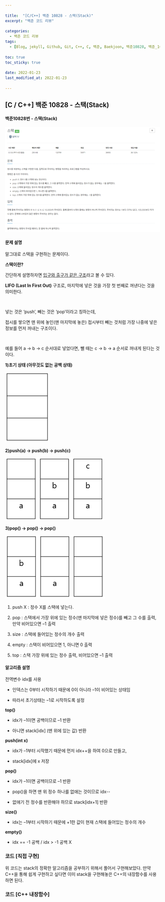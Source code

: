 ```yaml
---

title:  "[C/C++] 백준 10828 - 스택(Stack)"
excerpt: "백준 코드 리뷰"

categories:
  - 백준 코드 리뷰
tags:
  - [Blog, jekyll, Github, Git, C++, C, 백준, Baekjoon, 백준10828, 백준_10828번, 10828번, c++_10828번, 스택, stack, stack_c++, stack_c]

toc: true
toc_sticky: true
 
date: 2022-01-23
last_modified_at: 2022-01-23

---
```


## [C / C++] 백준 10828 - 스택(Stack)

#### 백준10828번 - 스택(Stack)

![10828-1](https://github.com/2hyunjinn/2hyunjinn.github.io/blob/master/images/2022-01-23-10845-posting/10828-1.PNG?raw=true)



#### 문제 설명

말그대로 스택을 구현하는 문제이다.



**스택이란?**

간단하게 설명하자면 <u>입구와 출구가 같은 구조</u>라고 볼 수 있다. 

**LIFO (Last In First Out)** 구조로, 마지막에 넣은 것을 가장 첫 번째로 꺼낸다는 것을 의미한다. 

​    

넣는 것은 ‘push’, 빼는 것은 ‘pop’이라고 칭하는데, 

접시를 쌓으면 맨 위에 놓인(맨 마지막에 놓은) 접시부터 빼는 것처럼 가장 나중에 넣은 정보를 먼저 꺼내는 구조이다.

​    

예를 들어 a -> b -> c 순서대로 넣었다면, 뺄 때는 c -> b -> a 순서로 꺼내게 된다는 것이다.

**1)초기 상태 (아무것도 없는 공백 상태)**

![10828-1-2](https://github.com/2hyunjinn/2hyunjinn.github.io/blob/master/images/2022-01-23-10828-posting/10828-1-2.PNG?raw=true)

**2)push(a) -> push(b) -> push(c)**



![10828-2](https://github.com/2hyunjinn/2hyunjinn.github.io/blob/master/images/2022-01-23-10828-posting/10828-2.PNG?raw=true)

**3)pop() -> pop() -> pop()**

![10828-3](https://github.com/2hyunjinn/2hyunjinn.github.io/blob/master/images/2022-01-23-10828-posting/10828-3.PNG?raw=true)



1.  push X : 정수 X를 스택에 넣는다.
2.  pop : 스택에서 가장 위에 있는 정수(맨 마지막에 넣은 정수)를 빼고 그 수를 출력, 만약 비어있으면 –1 출력

3. size : 스택에 들어있는 정수의 개수 출력

4. empty : 스택이 비어있으면 1, 아니면 0 출력

5. top : 스택 가장 위에 있는 정수 출력, 비어있으면 –1 출력

  

#### 알고리즘 설명

전역변수 idx를 사용

* 인덱스는 0부터 시작하기 때문에 0이 아니라 –1이 비어있는 상태임

* 따라서 초기상태는 –1로 시작하도록 설정

**top()**

* idx가 –1이면 공백이므로 –1 반환

* 아니면 stack[idx] (맨 위에 있는 값) 반환

**push(int x)**

* idx가 –1부터 시작했기 때문에 먼저 idx++을 하여 0으로 만들고,

* stack[idx]에 x 저장

**pop()**

* idx가 –1이면 공백이므로 –1 반환

* pop()을 하면 맨 위 정수 하나를 없애는 것이므로 idx--

* 없애기 전 정수를 반환해야 하므로 stack[idx+1] 반환

**size()**

* idx는 –1부터 시작하기 때문에 +1한 값이 현재 스택에 들어있는 정수의 개수

**empty()**

* idx == -1 공백 / idx > -1 공백 X



### 코드 [직접 구현]

<script src="https://gist.github.com/2hyunjinn/c42db5a573d7aba5efaad475738c3178.js"></script>

위 코드는 stack의 정확한 알고리즘을 공부하기 위해서 풀어서 구현해보았다. 만약 C++을 통해 쉽게 구현하고 싶다면 이미 stack을 구현해놓은 C++의 내장함수를 사용하면 된다.



### 코드 [C++ 내장함수]

<script src="https://gist.github.com/2hyunjinn/1fc8feeb0bccc3ee274d0c81166597fe.js"></script>



